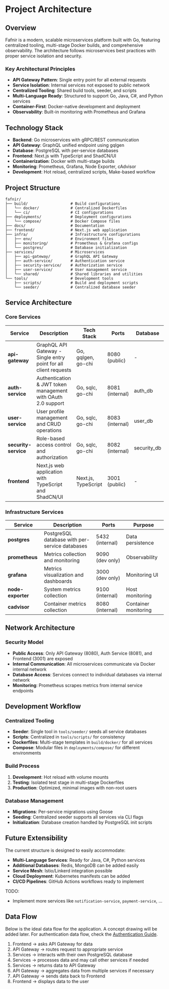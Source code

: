# Project Architecture

## Overview

Fafnir is a modern, scalable microservices platform built with Go, featuring centralized tooling, multi-stage Docker builds, and comprehensive observability. The architecture follows microservices best practices with proper service isolation and security.

### Key Architectural Principles
- **API Gateway Pattern**: Single entry point for all external requests
- **Service Isolation**: Internal services not exposed to public network
- **Centralized Tooling**: Shared build tools, seeder, and scripts
- **Multi-Language Ready**: Structured to support Go, Java, C#, and Python services
- **Container-First**: Docker-native development and deployment
- **Observability**: Built-in monitoring with Prometheus and Grafana

## Technology Stack
- **Backend**: Go microservices with gRPC/REST communication
- **API Gateway**: GraphQL unified endpoint using gqlgen
- **Database**: PostgreSQL with per-service databases
- **Frontend**: Next.js with TypeScript and ShadCN/UI
- **Containerization**: Docker with multi-stage builds
- **Monitoring**: Prometheus, Grafana, Node Exporter, cAdvisor
- **Development**: Hot reload, centralized scripts, Make-based workflow

## Project Structure

```
fafnir/
├── build/                   # Build configurations
│   └── docker/              # Centralized Dockerfiles
│   └── ci/                  # CI configurations
├── deployments/             # Deployment configurations
│   └── compose/             # Docker Compose files
├── docs/                    # Documentation
├── frontend/                # Next.js web application
├── infra/                   # Infrastructure configurations
│   ├── env/                 # Environment files
│   ├── monitoring/          # Prometheus & Grafana configs
│   └── postgres/            # Database initialization
├── services/                # Microservices
│   ├── api-gateway/         # GraphQL API Gateway
│   ├── auth-service/        # Authentication service
│   ├── security-service/    # Authorization service
│   ├── user-service/        # User management service
│   └── shared/              # Shared libraries and utilities
└── tools/                   # Development tools
    ├── scripts/             # Build and deployment scripts
    └── seeder/              # Centralized database seeder
```

## Service Architecture

### Core Services

| Service              | Description                                                      | Tech Stack          | Ports           | Database    |
|----------------------|------------------------------------------------------------------|---------------------|-----------------|-------------|
| **api-gateway**      | GraphQL API Gateway - Single entry point for all client requests | Go, gqlgen, go-chi  | 8080 (public)   | -           |
| **auth-service**     | Authentication & JWT token management with OAuth 2.0 support     | Go, sqlc, go-chi    | 8081 (internal) | auth_db     |
| **user-service**     | User profile management and CRUD operations                      | Go, sqlc, go-chi    | 8083 (internal) | user_db     |
| **security-service** | Role-based access control and authorization                      | Go, sqlc, go-chi    | 8082 (internal) | security_db |
| **frontend**         | Next.js web application with TypeScript and ShadCN/UI            | Next.js, TypeScript | 3001 (public)   | -           |

### Infrastructure Services

| Service           | Description                                    | Ports           | Purpose              |
|-------------------|------------------------------------------------|-----------------|----------------------|
| **postgres**      | PostgreSQL database with per-service databases | 5432 (internal) | Data persistence     |
| **prometheus**    | Metrics collection and monitoring              | 9090 (dev only) | Observability        |
| **grafana**       | Metrics visualization and dashboards           | 3000 (dev only) | Monitoring UI        |
| **node-exporter** | System metrics collection                      | 9100 (internal) | Host monitoring      |
| **cadvisor**      | Container metrics collection                   | 8080 (internal) | Container monitoring |

## Network Architecture

### Security Model
- **Public Access**: Only API Gateway (8080), Auth Service (8081), and Frontend (3001) are exposed
- **Internal Communication**: All microservices communicate via Docker internal network
- **Database Access**: Services connect to individual databases via internal network
- **Monitoring**: Prometheus scrapes metrics from internal service endpoints

## Development Workflow

### Centralized Tooling
- **Seeder**: Single tool in `tools/seeder/` seeds all service databases
- **Scripts**: Centralized in `tools/scripts/` for consistency
- **Dockerfiles**: Multi-stage templates in `build/docker/` for all services
- **Compose**: Modular files in `deployments/compose/` for different environments

### Build Process
1. **Development**: Hot reload with volume mounts
2. **Testing**: Isolated test stage in multi-stage Dockerfiles
3. **Production**: Optimized, minimal images with non-root users

### Database Management
- **Migrations**: Per-service migrations using Goose
- **Seeding**: Centralized seeder supports all services via CLI flags
- **Initialization**: Database creation handled by PostgreSQL init scripts

## Future Extensibility

The current structure is designed to easily accommodate:
- **Multi-Language Services**: Ready for Java, C#, Python services
- **Additional Databases**: Redis, MongoDB can be added easily
- **Service Mesh**: Istio/Linkerd integration possible
- **Cloud Deployment**: Kubernetes manifests can be added
- **CI/CD Pipelines**: GitHub Actions workflows ready to implement

TODO:
- Implement more services like `notification-service`, `payment-service`, ...

## Data Flow
Below is the ideal data flow for the application. A concept drawing will be added later. For authentication data flow, check the [Authentication Guide](./authentication.md).
1. Frontend → asks API Gateway for data
2. API Gateway → routes request to appropriate service
3. Services → interacts with their own PostgreSQL database
4. Services → processes data and may call other services if needed
5. Services → returns data to API Gateway
6. API Gateway → aggregates data from multiple services if necessary
7. API Gateway → sends data back to Frontend
8. Frontend → displays data to the user